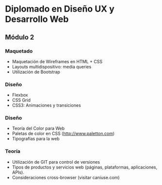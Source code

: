 # Diplomado en Diseño UX y Desarrollo Web
## Módulo 2


### Maquetado

- Maquetación de Wireframes en HTML + CSS
- Layouts multidispositivo: media queries
- Utilización de Bootstrap 

### Diseño

- Flexbox
- CSS Grid
- CSS3: Animaciones y transiciones

### Diseño 

- Teoría del Color para Web
- Paletas de color en CSS (http://www.paletton.com)
- Tipografías para la web 

### Teoría 

- Utilización de GIT para control de versiones
- Tipos de productos y servicios web (páginas, plataformas, aplicaciones, APIs).
- Consideraciones cross-browser (visitar caniuse.com)
